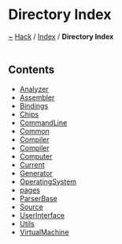 <a id="directory-index"></a>
<h1>Directory Index</h1>
<a href="https://github.com/CharlesCarley/HackComputer#~">~</a>
<a href="indexpage.md#hack">Hack</a>
<span class="inline-text">/</span>
<a href="index.md#index">Index</a>
<span class="inline-text">/</span>
<span class="bold-text"><b>Directory Index</b></span>
<br/>
<br/>
<a id="contents"></a>
<h2>Contents</h2>
<ul>
<li><a href="dir_465e3372dcff95eb740f742cfe66b5a3.md#analyzer">Analyzer</a>
</li>
<li><a href="dir_b4ae306ad6cf73ddcf215c0aa9d9fdc5.md#assembler">Assembler</a>
</li>
<li><a href="dir_0eb9837468dbcdecc402520e3917039e.md#bindings">Bindings</a>
</li>
<li><a href="dir_4bba3c32f23a860e704e285590d27b16.md#chips">Chips</a>
</li>
<li><a href="dir_7d925da7aa4fec7d143339dda86741c5.md#commandline">CommandLine</a>
</li>
<li><a href="dir_56bd251cb4f3594c3e2934d747899543.md#common">Common</a>
</li>
<li><a href="dir_f59575333aacfca8dd5267871184fa54.md#compiler">Compiler</a>
</li>
<li><a href="dir_768d78c81847aa2ae2d8207c5bdf6e8b.md#compiler">Compiler</a>
</li>
<li><a href="dir_4479486663a4778529d11e13439f4fef.md#computer">Computer</a>
</li>
<li><a href="dir_f19befb0a20a037054255eb425fb4872.md#current">Current</a>
</li>
<li><a href="dir_e7cda25b1b4e2035e999f6af09666c3a.md#generator">Generator</a>
</li>
<li><a href="dir_db6a65340a7df5fc473ffbff34a678f0.md#operatingsystem">OperatingSystem</a>
</li>
<li><a href="dir_0fdaa85f2db5425911c36efff1ab1b08.md#pages">pages</a>
</li>
<li><a href="dir_228a382b75cefd1e10dd6a0b6021583d.md#parserbase">ParserBase</a>
</li>
<li><a href="dir_74389ed8173ad57b461b9d623a1f3867.md#source">Source</a>
</li>
<li><a href="dir_cf803d8ae7b53d8e9f214adfe58bf0b4.md#userinterface">UserInterface</a>
</li>
<li><a href="dir_5c09e96eccedf512ae411d636afd2712.md#utils">Utils</a>
</li>
<li><a href="dir_eade16f70f9354ff5a554874ce935604.md#virtualmachine">VirtualMachine</a>
</li>
</ul>
</div>
</div>
</body>
</html>
